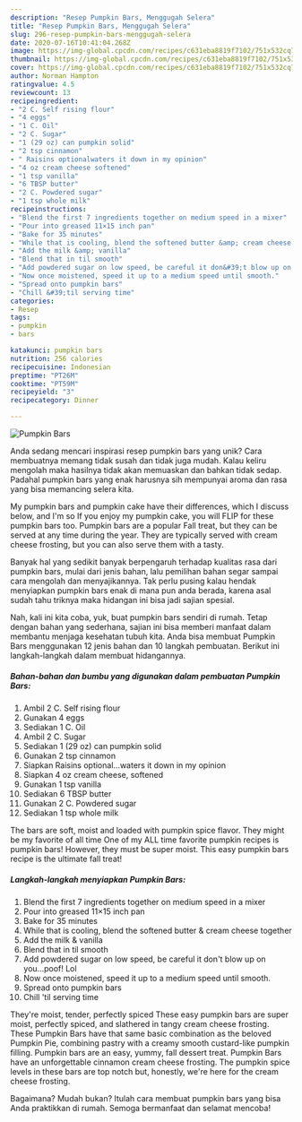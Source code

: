 ```yaml
---
description: "Resep Pumpkin Bars, Menggugah Selera"
title: "Resep Pumpkin Bars, Menggugah Selera"
slug: 296-resep-pumpkin-bars-menggugah-selera
date: 2020-07-16T10:41:04.268Z
image: https://img-global.cpcdn.com/recipes/c631eba8819f7102/751x532cq70/pumpkin-bars-recipe-main-photo.jpg
thumbnail: https://img-global.cpcdn.com/recipes/c631eba8819f7102/751x532cq70/pumpkin-bars-recipe-main-photo.jpg
cover: https://img-global.cpcdn.com/recipes/c631eba8819f7102/751x532cq70/pumpkin-bars-recipe-main-photo.jpg
author: Norman Hampton
ratingvalue: 4.5
reviewcount: 13
recipeingredient:
- "2 C. Self rising flour"
- "4 eggs"
- "1 C. Oil"
- "2 C. Sugar"
- "1 (29 oz) can pumpkin solid"
- "2 tsp cinnamon"
- " Raisins optionalwaters it down in my opinion"
- "4 oz cream cheese softened"
- "1 tsp vanilla"
- "6 TBSP butter"
- "2 C. Powdered sugar"
- "1 tsp whole milk"
recipeinstructions:
- "Blend the first 7 ingredients together on medium speed in a mixer"
- "Pour into greased 11×15 inch pan"
- "Bake for 35 minutes"
- "While that is cooling, blend the softened butter &amp; cream cheese together"
- "Add the milk &amp; vanilla"
- "Blend that in til smooth"
- "Add powdered sugar on low speed, be careful it don&#39;t blow up on you...poof! Lol"
- "Now once moistened, speed it up to a medium speed until smooth."
- "Spread onto pumpkin bars"
- "Chill &#39;til serving time"
categories:
- Resep
tags:
- pumpkin
- bars

katakunci: pumpkin bars 
nutrition: 256 calories
recipecuisine: Indonesian
preptime: "PT26M"
cooktime: "PT59M"
recipeyield: "3"
recipecategory: Dinner

---
```



![Pumpkin Bars](https://img-global.cpcdn.com/recipes/c631eba8819f7102/751x532cq70/pumpkin-bars-recipe-main-photo.jpg)

Anda sedang mencari inspirasi resep pumpkin bars yang unik? Cara membuatnya memang tidak susah dan tidak juga mudah. Kalau keliru mengolah maka hasilnya tidak akan memuaskan dan bahkan tidak sedap. Padahal pumpkin bars yang enak harusnya sih mempunyai aroma dan rasa yang bisa memancing selera kita.

My pumpkin bars and pumpkin cake have their differences, which I discuss below, and I&#39;m so If you enjoy my pumpkin cake, you will FLIP for these pumpkin bars too. Pumpkin bars are a popular Fall treat, but they can be served at any time during the year. They are typically served with cream cheese frosting, but you can also serve them with a tasty.

Banyak hal yang sedikit banyak berpengaruh terhadap kualitas rasa dari pumpkin bars, mulai dari jenis bahan, lalu pemilihan bahan segar sampai cara mengolah dan menyajikannya. Tak perlu pusing kalau hendak menyiapkan pumpkin bars enak di mana pun anda berada, karena asal sudah tahu triknya maka hidangan ini bisa jadi sajian spesial.


Nah, kali ini kita coba, yuk, buat pumpkin bars sendiri di rumah. Tetap dengan bahan yang sederhana, sajian ini bisa memberi manfaat dalam membantu menjaga kesehatan tubuh kita. Anda bisa membuat Pumpkin Bars menggunakan 12 jenis bahan dan 10 langkah pembuatan. Berikut ini langkah-langkah dalam membuat hidangannya.

<!--inarticleads1-->

##### Bahan-bahan dan bumbu yang digunakan dalam pembuatan Pumpkin Bars:

1. Ambil 2 C. Self rising flour
1. Gunakan 4 eggs
1. Sediakan 1 C. Oil
1. Ambil 2 C. Sugar
1. Sediakan 1 (29 oz) can pumpkin solid
1. Gunakan 2 tsp cinnamon
1. Siapkan  Raisins optional...waters it down in my opinion
1. Siapkan 4 oz cream cheese, softened
1. Gunakan 1 tsp vanilla
1. Sediakan 6 TBSP butter
1. Gunakan 2 C. Powdered sugar
1. Sediakan 1 tsp whole milk


The bars are soft, moist and loaded with pumpkin spice flavor. They might be my favorite of all time One of my ALL time favorite pumpkin recipes is pumpkin bars! However, they must be super moist. This easy pumpkin bars recipe is the ultimate fall treat! 

<!--inarticleads2-->

##### Langkah-langkah menyiapkan Pumpkin Bars:

1. Blend the first 7 ingredients together on medium speed in a mixer
1. Pour into greased 11×15 inch pan
1. Bake for 35 minutes
1. While that is cooling, blend the softened butter &amp; cream cheese together
1. Add the milk &amp; vanilla
1. Blend that in til smooth
1. Add powdered sugar on low speed, be careful it don&#39;t blow up on you...poof! Lol
1. Now once moistened, speed it up to a medium speed until smooth.
1. Spread onto pumpkin bars
1. Chill &#39;til serving time


They&#39;re moist, tender, perfectly spiced These easy pumpkin bars are super moist, perfectly spiced, and slathered in tangy cream cheese frosting. These Pumpkin Bars have that same basic combination as the beloved Pumpkin Pie, combining pastry with a creamy smooth custard-like pumpkin filling. Pumpkin bars are an easy, yummy, fall dessert treat. Pumpkin Bars have an unforgettable cinnamon cream cheese frosting. The pumpkin spice levels in these bars are top notch but, honestly, we&#39;re here for the cream cheese frosting. 

Bagaimana? Mudah bukan? Itulah cara membuat pumpkin bars yang bisa Anda praktikkan di rumah. Semoga bermanfaat dan selamat mencoba!
